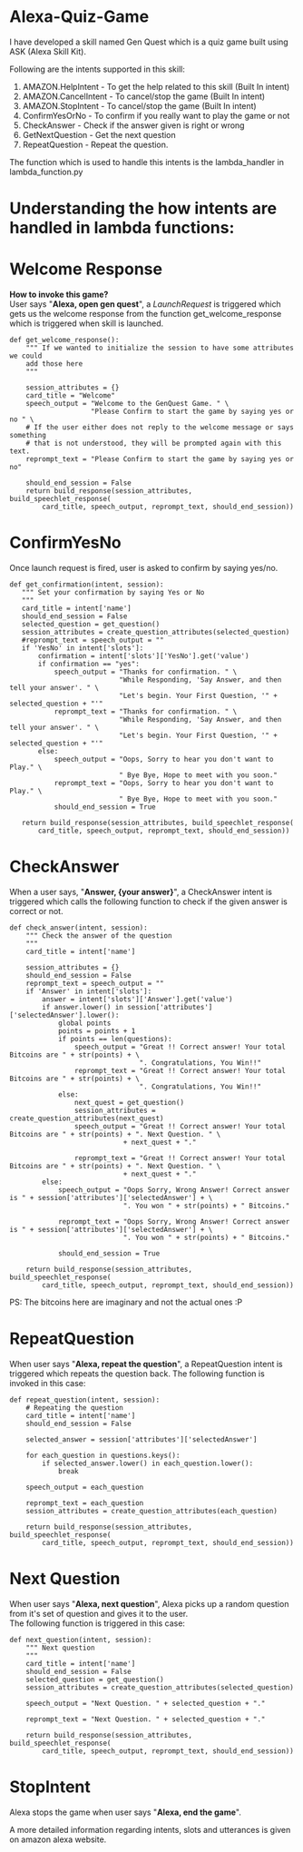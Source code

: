 # Alexa-Quiz-Game
I have developed a skill named Gen Quest which is a quiz game built using ASK (Alexa Skill Kit).

Following are the intents supported in this skill:
  1. AMAZON.HelpIntent - To get the help related to this skill (Built In intent)
  2. AMAZON.CancelIntent - To cancel/stop the game (Built In intent)
  3. AMAZON.StopIntent - To cancel/stop the game (Built In intent)
  4. ConfirmYesOrNo - To confirm if you really want to play the game or not
  5. CheckAnswer - Check if the answer given is right or wrong
  6. GetNextQuestion - Get the next question
  7. RepeatQuestion - Repeat the question.
  
The function which is used to handle this intents is the lambda_handler in lambda_function.py

# Understanding the how intents are handled in lambda functions:
# Welcome Response  
**How to invoke this game?**   
User says "**Alexa, open gen quest**", a *LaunchRequest* is triggered which gets us the welcome response from the function get_welcome_response
which is triggered when skill is launched.

```
def get_welcome_response():
    """ If we wanted to initialize the session to have some attributes we could
    add those here
    """

    session_attributes = {}
    card_title = "Welcome"
    speech_output = "Welcome to the GenQuest Game. " \
                    "Please Confirm to start the game by saying yes or no " \
    # If the user either does not reply to the welcome message or says something
    # that is not understood, they will be prompted again with this text.
    reprompt_text = "Please Confirm to start the game by saying yes or no"

    should_end_session = False
    return build_response(session_attributes, build_speechlet_response(
        card_title, speech_output, reprompt_text, should_end_session))
 ```
 
 # ConfirmYesNo
 Once launch request is fired, user is asked to confirm by saying yes/no.  
 ```
 def get_confirmation(intent, session):
    """ Set your confirmation by saying Yes or No
    """
    card_title = intent['name']
    should_end_session = False
    selected_question = get_question()
    session_attributes = create_question_attributes(selected_question)
    #reprompt_text = speech_output = ""
    if 'YesNo' in intent['slots']:
        confirmation = intent['slots']['YesNo'].get('value')
        if confirmation == "yes":
            speech_output = "Thanks for confirmation. " \
                            "While Responding, 'Say Answer, and then tell your answer'. " \
                            "Let's begin. Your First Question, '" + selected_question + "'"
            reprompt_text = "Thanks for confirmation. " \
                            "While Responding, 'Say Answer, and then tell your answer'. " \
                            "Let's begin. Your First Question, '" + selected_question + "'"
        else:
            speech_output = "Oops, Sorry to hear you don't want to Play." \
                            " Bye Bye, Hope to meet with you soon."
            reprompt_text = "Oops, Sorry to hear you don't want to Play." \
                            " Bye Bye, Hope to meet with you soon."
            should_end_session = True

    return build_response(session_attributes, build_speechlet_response(
        card_title, speech_output, reprompt_text, should_end_session))
```

# CheckAnswer
When a user says, "**Answer, {your answer}**", a CheckAnswer intent is
triggered which calls the following function to check if the given answer is correct or not.
```
def check_answer(intent, session):
    """ Check the answer of the question
    """
    card_title = intent['name']

    session_attributes = {}
    should_end_session = False
    reprompt_text = speech_output = ""
    if 'Answer' in intent['slots']:
        answer = intent['slots']['Answer'].get('value')
        if answer.lower() in session['attributes']['selectedAnswer'].lower():
            global points
            points = points + 1
            if points == len(questions):
                speech_output = "Great !! Correct answer! Your total Bitcoins are " + str(points) + \
                                ". Congratulations, You Win!!"
                reprompt_text = "Great !! Correct answer! Your total Bitcoins are " + str(points) + \
                                ". Congratulations, You Win!!"
            else:
                next_quest = get_question()
                session_attributes = create_question_attributes(next_quest)
                speech_output = "Great !! Correct answer! Your total Bitcoins are " + str(points) + ". Next Question. " \
                            + next_quest + "."

                reprompt_text = "Great !! Correct answer! Your total Bitcoins are " + str(points) + ". Next Question. " \
                            + next_quest + "."
        else:
            speech_output = "Oops Sorry, Wrong Answer! Correct answer is " + session['attributes']['selectedAnswer'] + \
                            ". You won " + str(points) + " Bitcoins."

            reprompt_text = "Oops Sorry, Wrong Answer! Correct answer is " + session['attributes']['selectedAnswer'] + \
                            ". You won " + str(points) + " Bitcoins."

            should_end_session = True

    return build_response(session_attributes, build_speechlet_response(
        card_title, speech_output, reprompt_text, should_end_session))
```
PS: The bitcoins here are imaginary and not the actual ones :P

# RepeatQuestion
When user says "**Alexa, repeat the question**", a RepeatQuestion intent is triggered which repeats the question back. The following
function is invoked in this case:
```
def repeat_question(intent, session):
    # Repeating the question
    card_title = intent['name']
    should_end_session = False

    selected_answer = session['attributes']['selectedAnswer']

    for each_question in questions.keys():
        if selected_answer.lower() in each_question.lower():
            break

    speech_output = each_question

    reprompt_text = each_question
    session_attributes = create_question_attributes(each_question)

    return build_response(session_attributes, build_speechlet_response(
        card_title, speech_output, reprompt_text, should_end_session))
```

# Next Question
When user says "**Alexa, next question**", Alexa picks up a random question from it's set of question and gives it to the user.  
The following function is triggered in this case:
```
def next_question(intent, session):
    """ Next question
    """
    card_title = intent['name']
    should_end_session = False
    selected_question = get_question()
    session_attributes = create_question_attributes(selected_question)

    speech_output = "Next Question. " + selected_question + "."

    reprompt_text = "Next Question. " + selected_question + "."

    return build_response(session_attributes, build_speechlet_response(
        card_title, speech_output, reprompt_text, should_end_session))
```

# StopIntent
Alexa stops the game when user says "**Alexa, end the game**".

A more detailed information regarding intents, slots and utterances is given on amazon alexa website.
